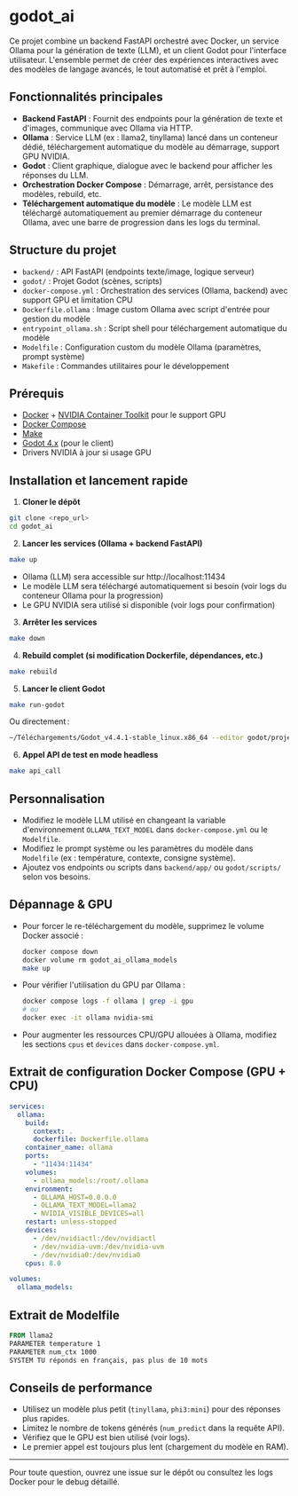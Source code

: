 # godot_ai

Ce projet combine un backend FastAPI orchestré avec Docker, un service Ollama pour la génération de texte (LLM), et un client Godot pour l'interface utilisateur. L'ensemble permet de créer des expériences interactives avec des modèles de langage avancés, le tout automatisé et prêt à l'emploi.

## Fonctionnalités principales
- **Backend FastAPI** : Fournit des endpoints pour la génération de texte et d'images, communique avec Ollama via HTTP.
- **Ollama** : Service LLM (ex : llama2, tinyllama) lancé dans un conteneur dédié, téléchargement automatique du modèle au démarrage, support GPU NVIDIA.
- **Godot** : Client graphique, dialogue avec le backend pour afficher les réponses du LLM.
- **Orchestration Docker Compose** : Démarrage, arrêt, persistance des modèles, rebuild, etc.
- **Téléchargement automatique du modèle** : Le modèle LLM est téléchargé automatiquement au premier démarrage du conteneur Ollama, avec une barre de progression dans les logs du terminal.

## Structure du projet
- `backend/` : API FastAPI (endpoints texte/image, logique serveur)
- `godot/` : Projet Godot (scènes, scripts)
- `docker-compose.yml` : Orchestration des services (Ollama, backend) avec support GPU et limitation CPU
- `Dockerfile.ollama` : Image custom Ollama avec script d'entrée pour gestion du modèle
- `entrypoint_ollama.sh` : Script shell pour téléchargement automatique du modèle
- `Modelfile` : Configuration custom du modèle Ollama (paramètres, prompt système)
- `Makefile` : Commandes utilitaires pour le développement

## Prérequis
- [Docker](https://www.docker.com/) + [NVIDIA Container Toolkit](https://docs.nvidia.com/datacenter/cloud-native/container-toolkit/latest/install-guide.html) pour le support GPU
- [Docker Compose](https://docs.docker.com/compose/)
- [Make](https://www.gnu.org/software/make/)
- [Godot 4.x](https://godotengine.org/) (pour le client)
- Drivers NVIDIA à jour si usage GPU

## Installation et lancement rapide

1. **Cloner le dépôt**

```zsh
git clone <repo_url>
cd godot_ai
```

2. **Lancer les services (Ollama + backend FastAPI)**

```zsh
make up
```

- Ollama (LLM) sera accessible sur http://localhost:11434
- Le modèle LLM sera téléchargé automatiquement si besoin (voir logs du conteneur Ollama pour la progression)
- Le GPU NVIDIA sera utilisé si disponible (voir logs pour confirmation)

3. **Arrêter les services**

```zsh
make down
```

4. **Rebuild complet (si modification Dockerfile, dépendances, etc.)**

```zsh
make rebuild
```

5. **Lancer le client Godot**

```zsh
make run-godot
```

Ou directement :
```zsh
~/Téléchargements/Godot_v4.4.1-stable_linux.x86_64 --editor godot/project.godot
```

6. **Appel API de test en mode headless**

```zsh
make api_call
```

## Personnalisation
- Modifiez le modèle LLM utilisé en changeant la variable d'environnement `OLLAMA_TEXT_MODEL` dans `docker-compose.yml` ou le `Modelfile`.
- Modifiez le prompt système ou les paramètres du modèle dans `Modelfile` (ex : température, contexte, consigne système).
- Ajoutez vos endpoints ou scripts dans `backend/app/` ou `godot/scripts/` selon vos besoins.

## Dépannage & GPU
- Pour forcer le re-téléchargement du modèle, supprimez le volume Docker associé :
  ```zsh
  docker compose down
  docker volume rm godot_ai_ollama_models
  make up
  ```
- Pour vérifier l'utilisation du GPU par Ollama :
  ```zsh
  docker compose logs -f ollama | grep -i gpu
  # ou
  docker exec -it ollama nvidia-smi
  ```
- Pour augmenter les ressources CPU/GPU allouées à Ollama, modifiez les sections `cpus` et `devices` dans `docker-compose.yml`.

## Extrait de configuration Docker Compose (GPU + CPU)
```yaml
services:
  ollama:
    build:
      context: .
      dockerfile: Dockerfile.ollama
    container_name: ollama
    ports:
      - "11434:11434"
    volumes:
      - ollama_models:/root/.ollama
    environment:
      - OLLAMA_HOST=0.0.0.0
      - OLLAMA_TEXT_MODEL=llama2
      - NVIDIA_VISIBLE_DEVICES=all
    restart: unless-stopped
    devices:
      - /dev/nvidiactl:/dev/nvidiactl
      - /dev/nvidia-uvm:/dev/nvidia-uvm
      - /dev/nvidia0:/dev/nvidia0
    cpus: 8.0

volumes:
  ollama_models:
```

## Extrait de Modelfile
```Dockerfile
FROM llama2
PARAMETER temperature 1
PARAMETER num_ctx 1000
SYSTEM TU réponds en français, pas plus de 10 mots
```

## Conseils de performance
- Utilisez un modèle plus petit (`tinyllama`, `phi3:mini`) pour des réponses plus rapides.
- Limitez le nombre de tokens générés (`num_predict` dans la requête API).
- Vérifiez que le GPU est bien utilisé (voir logs).
- Le premier appel est toujours plus lent (chargement du modèle en RAM).

---

Pour toute question, ouvrez une issue sur le dépôt ou consultez les logs Docker pour le debug détaillé.

